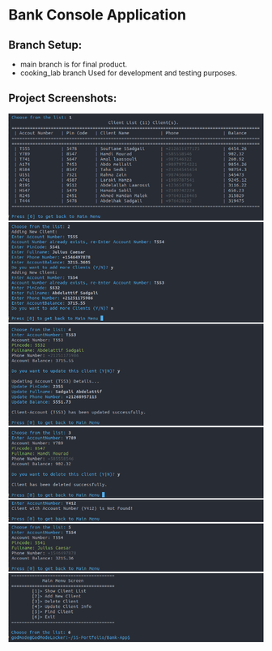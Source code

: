 # Bank Console Application
## Branch Setup:
* main branch is for final product.
* cooking_lab branch Used for development and testing purposes.
## Project Screenshots:
![Show Clients](screenshots/scr1.png)
![Insert Clients](screenshots/scr2.png)
![Update Client](screenshots/scr7.png)
![Delete Client](screenshots/scr9.png)
![Find Client](screenshots/scr4.png)
![Find Client](screenshots/scr5.png)
![Exit](screenshots/scr12.png)
